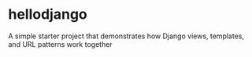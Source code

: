 # hellodjango
A simple starter project that demonstrates how Django views, templates, and URL patterns work together
